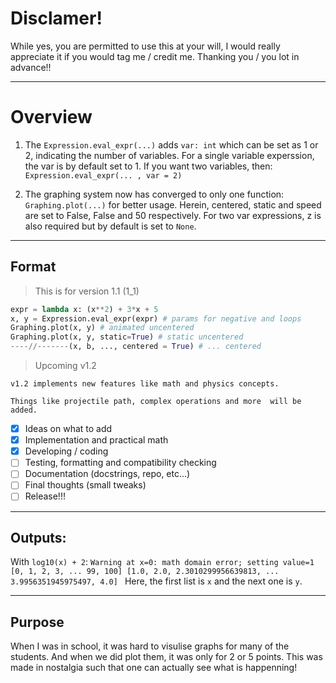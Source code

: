 # Disclamer!
While yes, you are permitted to use this at your will, I would really appreciate it if you would tag me / credit me.
Thanking you / you lot in advance!!
___
# Overview

1. The `Expression.eval_expr(...)` adds `var: int` which can be set as 1 or 2, indicating the number of variables.
For a single variable experssion, the var is by default set to 1.
If you want two variables, then: `Expression.eval_expr(... , var = 2)`

2. The graphing system now has converged to only one function: `Graphing.plot(...)` for better usage.
Herein, centered, static and speed are set to False, False and 50 respectively.
For two var expressions, z is also required but by default is set to `None`.
___
## Format
> This is for version 1.1 (1_1)

```python
expr = lambda x: (x**2) + 3*x + 5
x, y = Expression.eval_expr(expr) # params for negative and loops
Graphing.plot(x, y) # animated uncentered
Graphing.plot(x, y, static=True) # static uncentered
----//-------(x, b, ..., centered = True) # ... centered
```

> Upcoming v1.2

`v1.2 implements new features like math and physics concepts.`

`Things like projectile path, complex operations and more  will be added.`
- [x] Ideas on what to add
- [x] Implementation and practical math
- [x] Developing / coding
- [ ] Testing, formatting and compatibility checking
- [ ] Documentation (docstrings, repo, etc...)
- [ ] Final thoughts (small tweaks)
- [ ]  Release!!!

___
## Outputs:


With `log10(x) + 2`:
`Warning at x=0: math domain error; setting value=1
[0, 1, 2, 3, ... 99, 100] [1.0, 2.0, 2.3010299956639813, ... 3.9956351945975497, 4.0]
`
Here, the first list is `x` and the next one is `y`.
___
## Purpose

When I was in school, it was hard to visulise graphs for many of the students. And when we did plot them, it was only for 2 or 5 points.
This was made in nostalgia such that one can actually see what is happenning!
